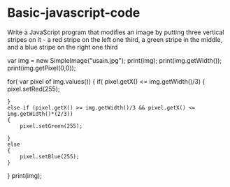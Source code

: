 # Basic-javascript-code
Write a JavaScript program that modifies an image by putting three vertical stripes on it - a red stripe on the left one third, a green stripe in the middle, and a blue stripe on the right one third

var img = new SimpleImage("usain.jpg");
print(img);
print(img.getWidth());
print(img.getPixel(0,0));

for( var pixel of img.values())
{
    if( pixel.getX() <= img.getWidth()/3)
    {
        pixel.setRed(255);
        
    }
    else if (pixel.getX() >= img.getWidth()/3 && pixel.getX() <= img.getWidth()*(2/3))
    {
        pixel.setGreen(255);
        
    }
    else 
    {
        pixel.setBlue(255);
    }
    
        
}
    print(img);
